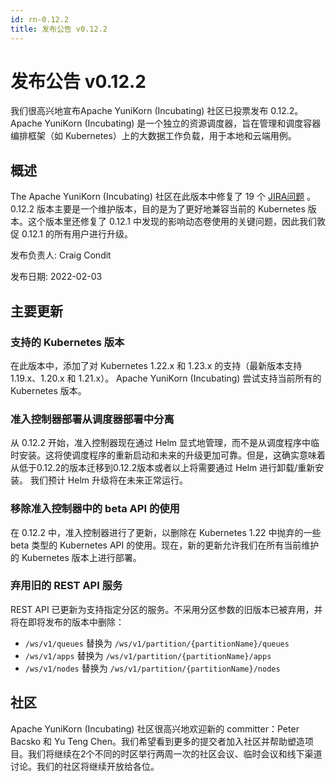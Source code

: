 ```yaml
---
id: rn-0.12.2
title: 发布公告 v0.12.2
---
```


<!--
Licensed to the Apache Software Foundation (ASF) under one
or more contributor license agreements.  See the NOTICE file
distributed with this work for additional information
regarding copyright ownership.  The ASF licenses this file
to you under the Apache License, Version 2.0 (the
"License"); you may not use this file except in compliance
with the License.  You may obtain a copy of the License at

  http://www.apache.org/licenses/LICENSE-2.0

Unless required by applicable law or agreed to in writing,
software distributed under the License is distributed on an
"AS IS" BASIS, WITHOUT WARRANTIES OR CONDITIONS OF ANY
KIND, either express or implied.  See the License for the
specific language governing permissions and limitations
under the License.
-->
# 发布公告 v0.12.2
我们很高兴地宣布Apache YuniKorn (Incubating) 社区已投票发布 0.12.2。
Apache YuniKorn (Incubating) 是一个独立的资源调度器，旨在管理和调度容器编排框架（如 Kubernetes）上的大数据工作负载，用于本地和云端用例。

## 概述
The Apache YuniKorn (Incubating) 社区在此版本中修复了 19 个 [JIRA问题](https://issues.apache.org/jira/issues/?filter=12351270) 。
0.12.2 版本主要是一个维护版本，目的是为了更好地兼容当前的 Kubernetes 版本。这个版本里还修复了 0.12.1 中发现的影响动态卷使用的关键问题，因此我们敦促 0.12.1 的所有用户进行升级。

发布负责人: Craig Condit

发布日期: 2022-02-03

## 主要更新

### 支持的 Kubernetes 版本
在此版本中，添加了对 Kubernetes 1.22.x 和 1.23.x 的支持（最新版本支持 1.19.x、1.20.x 和 1.21.x）。 Apache YuniKorn (Incubating) 尝试支持当前所有的 Kubernetes 版本。

### 准入控制器部署从调度器部署中分离
从 0.12.2 开始，准入控制器现在通过 Helm 显式地管理，而不是从调度程序中临时安装。这将使调度程序的重新启动和未来的升级更加可靠。但是，这确实意味着从低于0.12.2的版本迁移到0.12.2版本或者以上将需要通过 Helm 进行卸载/重新安装。 我们预计 Helm 升级将在未来正常运行。

### 移除准入控制器中的 beta API 的使用 
在 0.12.2 中，准入控制器进行了更新，以删除在 Kubernetes 1.22 中抛弃的一些 beta 类型的 Kubernetes API 的使用。现在，新的更新允许我们在所有当前维护的 Kubernetes 版本上进行部署。

### 弃用旧的 REST API 服务

REST API 已更新为支持指定分区的服务。不采用分区参数的旧版本已被弃用，并将在即将发布的版本中删除：

- `/ws/v1/queues` 替换为 `/ws/v1/partition/{partitionName}/queues`
- `/ws/v1/apps` 替换为 `/ws/v1/partition/{partitionName}/apps`
- `/ws/v1/nodes` 替换为 `/ws/v1/partition/{partitionName}/nodes`

## 社区
Apache YuniKorn (Incubating) 社区很高兴地欢迎新的 committer：Peter Bacsko 和 Yu Teng Chen。我们希望看到更多的提交者加入社区并帮助塑造项目。我们将继续在2个不同的时区举行两周一次的社区会议、临时会议和线下渠道讨论。我们的社区将继续开放给各位。
